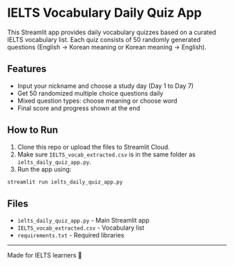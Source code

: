 
# IELTS Vocabulary Daily Quiz App

This Streamlit app provides daily vocabulary quizzes based on a curated IELTS vocabulary list.
Each quiz consists of 50 randomly generated questions (English → Korean meaning or Korean meaning → English).

## Features
- Input your nickname and choose a study day (Day 1 to Day 7)
- Get 50 randomized multiple choice questions daily
- Mixed question types: choose meaning or choose word
- Final score and progress shown at the end

## How to Run
1. Clone this repo or upload the files to Streamlit Cloud.
2. Make sure `IELTS_vocab_extracted.csv` is in the same folder as `ielts_daily_quiz_app.py`.
3. Run the app using:

```bash
streamlit run ielts_daily_quiz_app.py
```

## Files
- `ielts_daily_quiz_app.py` - Main Streamlit app
- `IELTS_vocab_extracted.csv` - Vocabulary list
- `requirements.txt` - Required libraries

---

Made for IELTS learners 📘
